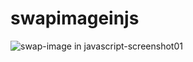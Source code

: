 # swapimageinjs
![swap-image in javascript-screenshot01](https://github.com/SunilKandpal007/swapimageinjs/assets/45088791/ee72b2de-412e-4bdd-9ddf-087a5d7649fe)
